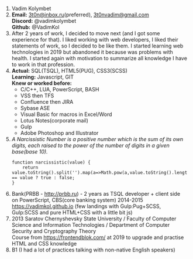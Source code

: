 1. Vadim Kolymbet
2. **Email:** 3t0n@inbox.ru(preferred), 3t0nvadim@gmail.com  
    **Discord:** @vadimkolymbet  
    **Github:** @VadimKol
3. After 2 years of work, I decided to move next (and I got some experience for that). I liked working with web developers, I liked their statements of work, so I decided to be like them. I started learning web technologies in 2019 but abandoned it because was problems with health. I started again with motivation to summarize all knowledge I have to work in that profession.
4. **Actual:** SQL(TSQL), HTML5(PUG), CSS3(SCSS)  
    **Learning:** Javascript, GIT  
    **Knew or worked before:**  
    * C/C++, LUA, PowerScript, BASH  
    * VSS then TFS
    * Confluence then JIRA
    * Sybase ASE
    * Visual Basic for macros in Excel/Word
    * Lotus Notes(corporate mail)
    * Gulp
    * Adobe Photoshop and Illustrator
5. *A Narcissistic Number is a positive number which is the sum of its own digits, each raised to the power of the number of digits in a given base(base 10).*
    ```
    function narcissistic(value) {
        return value.toString().split('').map(a=>Math.pow(a,value.toString().length)).reduce((a,b)=>a+b) == value ? true : false;
    }
    ```
6. Bank(PRBB - <http://prbb.ru>) - 2 years as TSQL developer + client side on PowerScript, CBS(core banking system) 2014-2015  
    <https://vadimkol.github.io> (few landings with Gulp:Pug+SCSS, Gulp:SCSS and pure HTML+CSS with a little bit js)
7. 2013 Saratov Chernyshevsky State University / Faculty of Computer Science and Information Technologies / Department of Computer Security and Cryptography Theory  
    Course from <https://frontendblok.com/> at 2019 to upgrade and practise HTML and CSS knowledge
8. B1 (I had a lot of practices talking with non-native English speakers)
